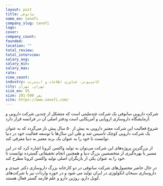 ```yaml
---
layout: post
title: سانوفی
name_en: sanofi
company_slug: sanofi
logo: 
cover: 
company_count:
founded:
location: ""
total_review: 
total_interview: 
salary_avg: 
salary_min: 
salary_max: 
rate: 
view_count: 
industry: کامپیوتر، فناوری اطلاعات و اینترنت
city: تهران, تهران
size_en: VS
size: 201-500 نفر
site: https://www.sanofi.com/
---
```


شرکت دارویی سانوفی یک شرکت چندملیتی است که متشکل از چندین شرکت دارویی و آزمایشگاه داروسازی اروپایی و آمریکایی است ودفتر اصلی آن در فرانسه قرار دارد.

شروع فعالیت این شرکت معتبر دارویی به بیش از ۵۰ سال پیش باز می‌گردد که به عنوان یک شرکت دارویی کوچک تاسیس شد و طی این سال‌ها با توسعه فعالیت خود در دنیا توانست تا خود را به عنوان یک برند معتبر به دنیا معرفی کند.

از بزرگترین پروژه‌های این شرکت می‌توان به تولید واکسن کرونا اشاره کرد که در این مسیر با بهره‌گیری از متخصصین بزرگ دنیا و همچنین انجام تحقیقاتی گسترده توانست تا خود را به عنوان یکی از بازیگران اصلی تولید واکسن کرونا مطرح کند.

در حال حاضر محصول‌های شرکت سانوفی در دو کارخانه بزرگ داروسازی دکتر عبیدی و داروسازی سبحان انکولوژی در ایران تولید می‌ شود و در حوزه واردات نیز با شرکت‌های کوبل دارو، روژین دارو و علم فارمد گستر فعال هستند.
